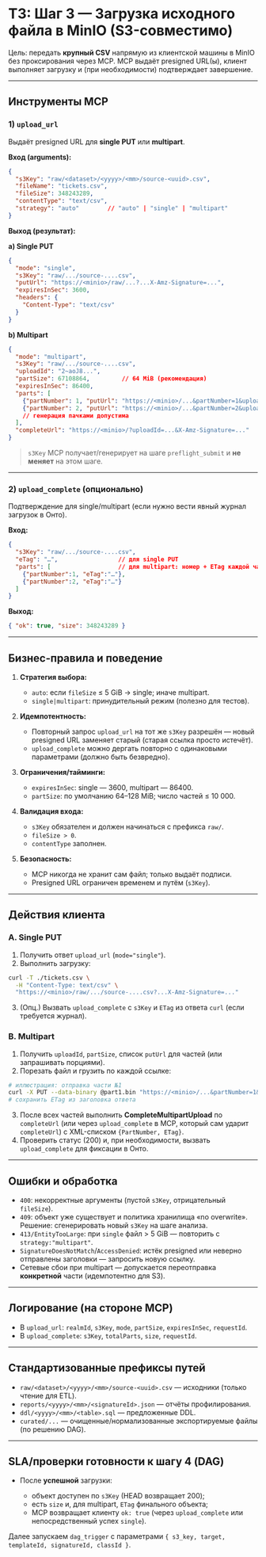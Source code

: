 # ТЗ: Шаг 3 — Загрузка исходного файла в MinIO (S3-совместимо)

Цель: передать **крупный CSV** напрямую из клиентской машины в MinIO без проксирования через MCP. MCP выдаёт presigned URL(ы), клиент выполняет загрузку и (при необходимости) подтверждает завершение.

---

## Инструменты MCP

### 1) `upload_url`

Выдаёт presigned URL для **single PUT** или **multipart**.

**Вход (arguments):**

```json
{
  "s3Key": "raw/<dataset>/<yyyy>/<mm>/source-<uuid>.csv",
  "fileName": "tickets.csv",
  "fileSize": 348243289,
  "contentType": "text/csv",
  "strategy": "auto"        // "auto" | "single" | "multipart"
}
```

**Выход (результат):**

**а) Single PUT**

```json
{
  "mode": "single",
  "s3Key": "raw/.../source-....csv",
  "putUrl": "https://<minio>/raw/...?...X-Amz-Signature=...",
  "expiresInSec": 3600,
  "headers": {
    "Content-Type": "text/csv"
  }
}
```

**b) Multipart**

```json
{
  "mode": "multipart",
  "s3Key": "raw/.../source-....csv",
  "uploadId": "2~aoJ8...",
  "partSize": 67108864,         // 64 MiB (рекомендация)
  "expiresInSec": 86400,
  "parts": [
    {"partNumber": 1, "putUrl": "https://<minio>/...&partNumber=1&uploadId=..."},
    {"partNumber": 2, "putUrl": "https://<minio>/...&partNumber=2&uploadId=..."}
    // генерация пачками допустима
  ],
  "completeUrl": "https://<minio>/?uploadId=...&X-Amz-Signature=..."
}
```

> `s3Key` MCP получает/генерирует на шаге `preflight_submit` и **не меняет** на этом шаге.

---

### 2) `upload_complete` (опционально)

Подтверждение для single/multipart (если нужно вести явный журнал загрузок в Онто).

**Вход:**

```json
{
  "s3Key": "raw/.../source-....csv",
  "eTag": "…",                 // для single PUT
  "parts": [                   // для multipart: номер + ETag каждой части
    {"partNumber":1, "eTag":"…"},
    {"partNumber":2, "eTag":"…"}
  ]
}
```

**Выход:**

```json
{ "ok": true, "size": 348243289 }
```

---

## Бизнес-правила и поведение

1. **Стратегия выбора:**

   * `auto`: если `fileSize` ≤ 5 GiB → single; иначе multipart.
   * `single|multipart`: принудительный режим (полезно для тестов).

2. **Идемпотентность:**

   * Повторный запрос `upload_url` на тот же `s3Key` разрешён — новый presigned URL заменяет старый (старая ссылка просто истечёт).
   * `upload_complete` можно дергать повторно с одинаковыми параметрами (должно быть безвредно).

3. **Ограничения/тайминги:**

   * `expiresInSec`: single — 3600, multipart — 86400.
   * `partSize`: по умолчанию 64–128 MiB; число частей ≤ 10 000.

4. **Валидация входа:**

   * `s3Key` обязателен и должен начинаться с префикса `raw/`.
   * `fileSize > 0`.
   * `contentType` заполнен.

5. **Безопасность:**

   * MCP никогда не хранит сам файл; только выдаёт подписи.
   * Presigned URL ограничен временем и путём (`s3Key`).

---

## Действия клиента

### A. Single PUT

1. Получить ответ `upload_url` (`mode="single"`).
2. Выполнить загрузку:

```bash
curl -T ./tickets.csv \
  -H "Content-Type: text/csv" \
  "https://<minio>/raw/.../source-....csv?...X-Amz-Signature=..."
```

3. (Опц.) Вызвать `upload_complete` с `s3Key` и `ETag` из ответа `curl` (если требуется журнал).

### B. Multipart

1. Получить `uploadId`, `partSize`, список `putUrl` для частей (или запрашивать порциями).
2. Порезать файл и грузить по каждой ссылке:

```bash
# иллюстрация: отправка части №1
curl -X PUT --data-binary @part1.bin "https://<minio>/...&partNumber=1&uploadId=..."
# сохранить ETag из заголовка ответа
```

3. После всех частей выполнить **CompleteMultipartUpload** по `completeUrl` (или через `upload_complete` в MCP, который сам ударит `completeUrl`) с XML-списком `{PartNumber, ETag}`.
4. Проверить статус (200) и, при необходимости, вызвать `upload_complete` для фиксации в Онто.

---

## Ошибки и обработка

* `400`: некорректные аргументы (пустой `s3Key`, отрицательный `fileSize`).
* `409`: объект уже существует и политика хранилища «no overwrite». Решение: сгенерировать новый `s3Key` на шаге анализа.
* `413/EntityTooLarge`: при `single` файл > 5 GiB — повторить с `strategy:"multipart"`.
* `SignatureDoesNotMatch`/`AccessDenied`: истёк presigned или неверно отправлены заголовки — запросить новую ссылку.
* Сетевые сбои при multipart — допускается переотправка **конкретной** части (идемпотентно для S3).

---

## Логирование (на стороне MCP)

* В `upload_url`: `realmId`, `s3Key`, `mode`, `partSize`, `expiresInSec`, `requestId`.
* В `upload_complete`: `s3Key`, `totalParts`, `size`, `requestId`.

---

## Стандартизованные префиксы путей

* `raw/<dataset>/<yyyy>/<mm>/source-<uuid>.csv` — исходники (только чтение для ETL).
* `reports/<yyyy>/<mm>/<signatureId>.json` — отчёты профилирования.
* `ddl/<yyyy>/<mm>/<table>.sql` — предложенные DDL.
* `curated/...` — очищенные/нормализованные экспортируемые файлы (по решению DAG).

---

## SLA/проверки готовности к шагу 4 (DAG)

* После **успешной** загрузки:

  * объект доступен по `s3Key` (HEAD возвращает 200);
  * есть `size` и, для multipart, `ETag` финального объекта;
  * MCP возвращает клиенту `ok: true` (через `upload_complete` или непосредственный успех `single`).

Далее запускаем `dag_trigger` с параметрами `{ s3_key, target, templateId, signatureId, classId }`.

